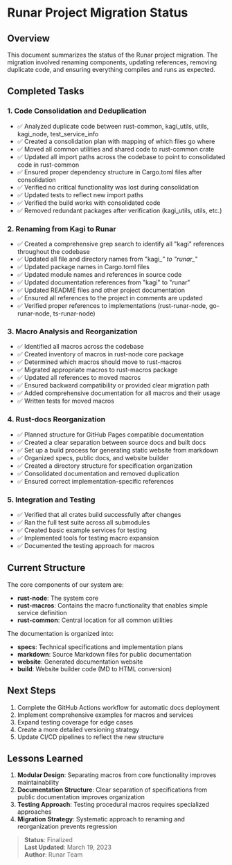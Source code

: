 # Runar Project Migration Status

## Overview

This document summarizes the status of the Runar project migration. The migration involved renaming components, updating references, removing duplicate code, and ensuring everything compiles and runs as expected.

## Completed Tasks

### 1. Code Consolidation and Deduplication
- ✅ Analyzed duplicate code between rust-common, kagi_utils, utils, kagi_node, test_service_info
- ✅ Created a consolidation plan with mapping of which files go where
- ✅ Moved all common utilities and shared code to rust-common crate
- ✅ Updated all import paths across the codebase to point to consolidated code in rust-common
- ✅ Ensured proper dependency structure in Cargo.toml files after consolidation
- ✅ Verified no critical functionality was lost during consolidation
- ✅ Updated tests to reflect new import paths
- ✅ Verified the build works with consolidated code
- ✅ Removed redundant packages after verification (kagi_utils, utils, etc.)

### 2. Renaming from Kagi to Runar
- ✅ Created a comprehensive grep search to identify all "kagi" references throughout the codebase
- ✅ Updated all file and directory names from "kagi_*" to "runar_*"
- ✅ Updated package names in Cargo.toml files
- ✅ Updated module names and references in source code
- ✅ Updated documentation references from "kagi" to "runar"
- ✅ Updated README files and other project documentation
- ✅ Ensured all references to the project in comments are updated
- ✅ Verified proper references to implementations (rust-runar-node, go-runar-node, ts-runar-node)

### 3. Macro Analysis and Reorganization
- ✅ Identified all macros across the codebase
- ✅ Created inventory of macros in rust-node core package
- ✅ Determined which macros should move to rust-macros
- ✅ Migrated appropriate macros to rust-macros package
- ✅ Updated all references to moved macros
- ✅ Ensured backward compatibility or provided clear migration path
- ✅ Added comprehensive documentation for all macros and their usage
- ✅ Written tests for moved macros

### 4. Rust-docs Reorganization
- ✅ Planned structure for GitHub Pages compatible documentation
- ✅ Created a clear separation between source docs and built docs
- ✅ Set up a build process for generating static website from markdown
- ✅ Organized specs, public docs, and website builder
- ✅ Created a directory structure for specification organization
- ✅ Consolidated documentation and removed duplication
- ✅ Ensured correct implementation-specific references

### 5. Integration and Testing
- ✅ Verified that all crates build successfully after changes
- ✅ Ran the full test suite across all submodules
- ✅ Created basic example services for testing
- ✅ Implemented tools for testing macro expansion
- ✅ Documented the testing approach for macros

## Current Structure

The core components of our system are:
- **rust-node**: The system core
- **rust-macros**: Contains the macro functionality that enables simple service definition
- **rust-common**: Central location for all common utilities

The documentation is organized into:
- **specs**: Technical specifications and implementation plans
- **markdown**: Source Markdown files for public documentation
- **website**: Generated documentation website
- **build**: Website builder code (MD to HTML conversion)

## Next Steps

1. Complete the GitHub Actions workflow for automatic docs deployment
2. Implement comprehensive examples for macros and services
3. Expand testing coverage for edge cases
4. Create a more detailed versioning strategy
5. Update CI/CD pipelines to reflect the new structure

## Lessons Learned

1. **Modular Design**: Separating macros from core functionality improves maintainability
2. **Documentation Structure**: Clear separation of specifications from public documentation improves organization
3. **Testing Approach**: Testing procedural macros requires specialized approaches
4. **Migration Strategy**: Systematic approach to renaming and reorganization prevents regression

> **Status**: Finalized  
> **Last Updated**: March 19, 2023  
> **Author**: Runar Team 